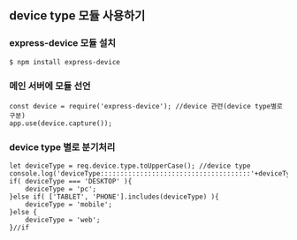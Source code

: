 ## device type 모듈 사용하기

### express-device 모듈 설치  
```
$ npm install express-device 
```

### 메인 서버에 모듈 선언
```
const device = require('express-device'); //device 관련(device type별로 구분) 
app.use(device.capture());
```

### device type 별로 분기처리 
```
let deviceType = req.device.type.toUpperCase(); //device type
console.log('deviceType::::::::::::::::::::::::::::::::::::::'+deviceType);
if( deviceType === 'DESKTOP' ){
    deviceType = 'pc';
}else if( ['TABLET', 'PHONE'].includes(deviceType) ){
    deviceType = 'mobile';
}else {
    deviceType = 'web';
}//if
```